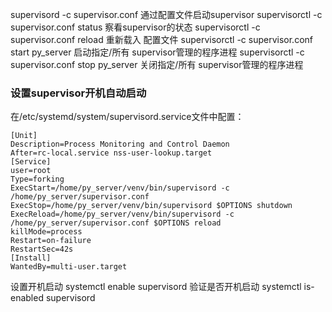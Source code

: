supervisord -c supervisor.conf 通过配置文件启动supervisor
supervisorctl -c supervisor.conf status 察看supervisor的状态
supervisorctl -c supervisor.conf reload 重新载入 配置文件
supervisorctl -c supervisor.conf start py_server 启动指定/所有 supervisor管理的程序进程
supervisorctl -c supervisor.conf stop py_server 关闭指定/所有 supervisor管理的程序进程

### 设置supervisor开机自动启动
在/etc/systemd/system/supervisord.service文件中配置：
```
[Unit]
Description=Process Monitoring and Control Daemon
After=rc-local.service nss-user-lookup.target
[Service]
user=root
Type=forking
ExecStart=/home/py_server/venv/bin/supervisord -c /home/py_server/supervisor.conf
ExecStop=/home/py_server/venv/bin/supervisord $OPTIONS shutdown
ExecReload=/home/py_server/venv/bin/supervisord -c /home/py_server/supervisor.conf $OPTIONS reload
killMode=process
Restart=on-failure
RestartSec=42s
[Install]
WantedBy=multi-user.target
```
设置开机启动
systemctl enable supervisord
验证是否开机启动
systemctl is-enabled supervisord

